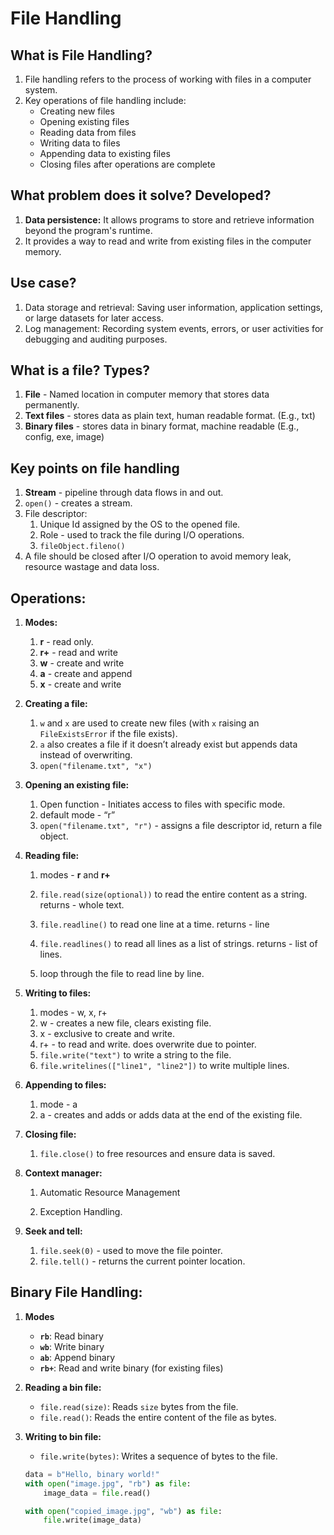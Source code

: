 # File Handling

## What is File Handling?

1. File handling refers to the process of working with files in a computer system. 
2. Key operations of file handling include:
    - Creating new files
    - Opening existing files
    - Reading data from files
    - Writing data to files
    - Appending data to existing files
    - Closing files after operations are complete

## What problem does it solve? Developed?

1. **Data persistence:** It allows programs to store and retrieve information beyond the program's runtime.
2. It provides a way to read and write from existing files in the computer memory.

## Use case?

1. Data storage and retrieval: Saving user information, application settings, or large datasets for later access.
2. Log management: Recording system events, errors, or user activities for debugging and auditing purposes.

## What is a file? Types?

1. **File** - Named location in computer memory that stores data permanently.
2. **Text files** - stores data as plain text, human readable format. (E.g., txt)
3. **Binary files** - stores data in binary format, machine readable (E.g., config, exe, image)

## **Key points on file handling**

1. **Stream** - pipeline through data flows in and out.
2. `open()` - creates a stream.
3. File descriptor:
    1. Unique Id assigned by the OS to the opened file.
    2. Role - used to track the file during I/O operations.
    3. `fileObject.fileno()`
4. A file should be closed after I/O operation to avoid memory leak, resource wastage and data loss.

## Operations:

1. **Modes:**
    1. **r** - read only.
    2. **r+** - read and write
    3. **w** - create and write 
    4. **a** - create and append
    5. **x** - create and write

2. **Creating a file:**
    1. `w` and `x` are used to create new files (with `x` raising an `FileExistsError` if the file exists).
    2. `a` also creates a file if it doesn’t already exist but appends data instead of overwriting.
    3. `open("filename.txt", "x")`

3. **Opening an existing file:**
    1. Open function - Initiates access to files with specific mode.
    2. default mode - “r”
    3. `open("filename.txt", "r")`  - assigns a file descriptor id, return a file object.

4. **Reading file:**
    1. modes - **r** and **r+**
    2. `file.read(size(optional))` to read the entire content as a string. returns - whole text.
    
    3.  `file.readline()` to read one line at a time. returns - line
    
    4.  `file.readlines()` to read all lines as a list of strings. returns - list of lines.
    
    5.  loop through the file to read line by line.
    
5. **Writing to files:**
    1. modes - w, x, r+
    2. w - creates a new file, clears existing file.
    3. x - exclusive to create and write.
    4. r+ - to read and write. does overwrite due to pointer.
    5. `file.write("text")` to write a string to the file.
    6. `file.writelines(["line1", "line2"])` to write multiple lines.

6. **Appending to files:**
    1. mode - a
    2. a - creates and adds or adds data at the end of the existing file.

7. **Closing file:**
    1. `file.close()` to free resources and ensure data is saved.

 8. **Context manager:**

    1.  Automatic Resource Management

    2. Exception Handling.

1. **Seek and tell:**
    1. `file.seek(0)` - used to move the file pointer.
    2. `file.tell()` - returns the current pointer location.

## **Binary File Handling:**

1. **Modes** 
    - **`rb`**: Read binary
    - **`wb`**: Write binary
    - **`ab`**: Append binary
    - **`rb+`**: Read and write binary (for existing files)

2. **Reading a bin file:**
    - `file.read(size)`: Reads `size` bytes from the file.
    - `file.read()`: Reads the entire content of the file as bytes.
    
3. **Writing to bin file:**
    - `file.write(bytes)`: Writes a sequence of bytes to the file.
    
    ```python
    data = b"Hello, binary world!"
    with open("image.jpg", "rb") as file:
        image_data = file.read()
    
    with open("copied_image.jpg", "wb") as file:
        file.write(image_data)
    ```